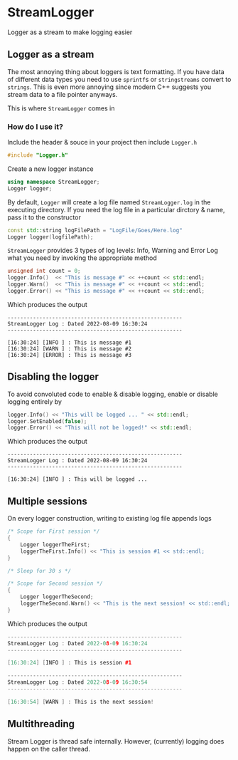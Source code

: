 # StreamLogger
Logger as a stream to make logging easier

## Logger as a stream
The most annoying thing about loggers is text formatting. If you have data of different data types you need to use `sprintf`s or `stringstreams` convert to  `strings`.
This is even more annoying since modern C++ suggests you stream data to a file pointer anyways.

This is where `StreamLogger` comes in


### How do I use it?

Include the header & souce in your project then include `Logger.h`

```cpp
#include "Logger.h"
```

Create a new logger instance

```cpp
using namespace StreamLogger;
Logger logger;
```

By default, `Logger` will create a log file named `StreamLogger.log` in the executing directory. If you need the log file in a particular dirctory & name, pass it to the constructor

```cpp
const std::string logFilePath = "LogFile/Goes/Here.log"
Logger logger(logfilePath);
```

`StreamLogger` provides 3 types of log levels: Info, Warning and Error
Log what you need by invoking the appropriate method

```cpp
unsigned int count = 0;
logger.Info()  << "This is message #" << ++count << std::endl;
logger.Warn()  << "This is message #" << ++count << std::endl;
logger.Error() << "This is message #" << ++count << std::endl;
```

Which produces the output

```
-------------------------------------------------------
StreamLogger Log : Dated 2022-08-09 16:30:24
-------------------------------------------------------

[16:30:24] [INFO ] : This is message #1
[16:30:24] [WARN ] : This is message #2
[16:30:24] [ERROR] : This is message #3
```

## Disabling the logger

To avoid convoluted code to enable & disable logging, enable or disable logging entirely by

```cpp
logger.Info() << "This will be logged ... " << std::endl;
logger.SetEnabled(false);
logger.Error() << "This will not be logged!" << std::endl;
```

Which produces the output

```
-------------------------------------------------------
StreamLogger Log : Dated 2022-08-09 16:30:24
-------------------------------------------------------

[16:30:24] [INFO ] : This will be logged ... 
```


## Multiple sessions

On every logger construction, writing to existing log file appends logs

```cpp
/* Scope for First session */
{
    Logger loggerTheFirst;
    loggerTheFirst.Info() << "This is session #1 << std::endl;
}

/* Sleep for 30 s */

/* Scope for Second session */
{
    Logger loggerTheSecond;
    loggerTheSecond.Warn() << "This is the next session! << std::endl;
}
```

Which produces the output

```cpp
-------------------------------------------------------
StreamLogger Log : Dated 2022-08-09 16:30:24
-------------------------------------------------------

[16:30:24] [INFO ] : This is session #1

-------------------------------------------------------
StreamLogger Log : Dated 2022-08-09 16:30:54
-------------------------------------------------------

[16:30:54] [WARN ] : This is the next session! 
```


## Multithreading

Stream Logger is thread safe internally. However, (currently) logging does happen on the caller thread.
